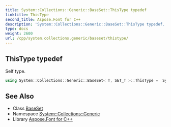 ```yaml
---
title: System::Collections::Generic::BaseSet::ThisType typedef
linktitle: ThisType
second_title: Aspose.Font for C++
description: 'System::Collections::Generic::BaseSet::ThisType typedef. Self type in C++.'
type: docs
weight: 2600
url: /cpp/system.collections.generic/baseset/thistype/
---
```

## ThisType typedef


Self type.

```cpp
using System::Collections::Generic::BaseSet< T, SET_T >::ThisType =  System::Collections::Generic::BaseSet<T, SET_T>
```

## See Also

* Class [BaseSet](../)
* Namespace [System::Collections::Generic](../../)
* Library [Aspose.Font for C++](../../../)
